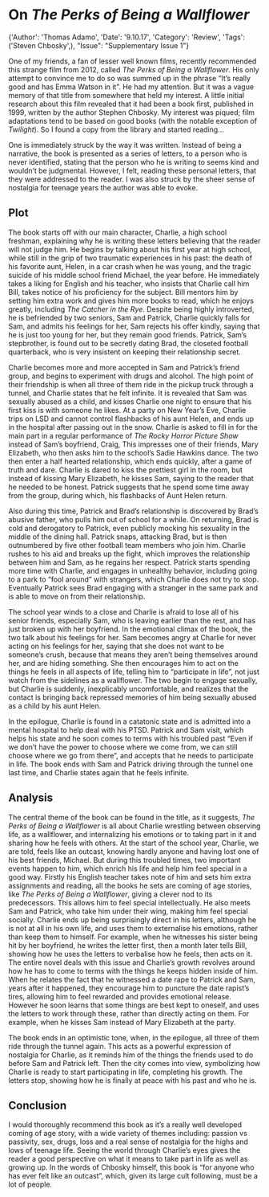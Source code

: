 # On *The Perks of Being a Wallflower*

{'Author': 'Thomas Adamo', 'Date': '9.10.17', 'Category': 'Review', 'Tags': ('Steven Chbosky',), "Issue": "Supplementary Issue 1"}

One of my friends, a fan of lesser well known films, recently
recommended this strange film from 2012, called *The Perks of Being a
Wallflower*. His only attempt to convince me to do so was summed up in
the phrase “It’s really good and has Emma Watson in it”. He had my
attention. But it was a vague memory of that title from somewhere that
held my interest. A little initial research about this film revealed
that it had been a book first, published in 1999, written by the author
Stephen Chbosky. My interest was piqued; film adaptations tend to be
based on good books (with the notable exception of *Twilight*). So I
found a copy from the library and started reading...

One is immediately struck by the way it was written. Instead of being a
narrative, the book is presented as a series of letters, to a person who
is never identified, stating that the person who he is writing to seems
kind and wouldn’t be judgmental. However, I felt, reading these personal
letters, that they were addressed to the reader. I was also struck by
the sheer sense of nostalgia for teenage years the author was able to
evoke.

Plot
----

The book starts off with our main character, Charlie, a high school
freshman, explaining why he is writing these letters believing that the
reader will not judge him. He begins by talking about his first year at
high school, while still in the grip of two traumatic experiences in his
past: the death of his favorite aunt, Helen, in a car crash when he was
young, and the tragic suicide of his middle school friend Michael, the
year before. He immediately takes a liking for English and his teacher,
who insists that Charlie call him Bill, takes notice of his proficiency
for the subject. Bill mentors him by setting him extra work and gives
him more books to read, which he enjoys greatly, including *The Catcher
in the Rye*. Despite being highly introverted, he is befriended by two
seniors, Sam and Patrick, Charlie quickly falls for Sam, and admits his
feelings for her, Sam rejects his offer kindly, saying that he is just
too young for her, but they remain good friends. Patrick, Sam’s
stepbrother, is found out to be secretly dating Brad, the closeted
football quarterback, who is very insistent on keeping their
relationship secret.

Charlie becomes more and more accepted in Sam and Patrick’s friend
group, and begins to experiment with drugs and alcohol. The high point
of their friendship is when all three of them ride in the pickup truck
through a tunnel, and Charlie states that he felt infinite. It is
revealed that Sam was sexually abused as a child, and kisses Charlie one
night to ensure that his first kiss is with someone he likes. At a party
on New Year’s Eve, Charlie trips on LSD and cannot control flashbacks of
his aunt Helen, and ends up in the hospital after passing out in the
snow. Charlie is asked to fill in for the main part in a regular
performance of *The Rocky Horror Picture Show* instead of Sam’s
boyfriend, Craig, This impresses one of their friends, Mary Elizabeth,
who then asks him to the school’s Sadie Hawkins dance. The two then
enter a half hearted relationship, which ends quickly, after a game of
truth and dare. Charlie is dared to kiss the prettiest girl in the room,
but instead of kissing Mary Elizabeth, he kisses Sam, saying to the
reader that he needed to be honest. Patrick suggests that he spend some
time away from the group, during which, his flashbacks of Aunt Helen
return.

Also during this time, Patrick and Brad’s relationship is discovered by
Brad’s abusive father, who pulls him out of school for a while. On
returning, Brad is cold and derogatory to Patrick, even publicly mocking
his sexuality in the middle of the dining hall. Patrick snaps, attacking
Brad, but is then outnumbered by five other football team members who
join him. Charlie rushes to his aid and breaks up the fight, which
improves the relationship between him and Sam, as he regains her
respect. Patrick starts spending more time with Charlie, and engages in
unhealthy behavior, including going to a park to “fool around” with
strangers, which Charlie does not try to stop. Eventually Patrick sees
Brad engaging with a stranger in the same park and is able to move on
from their relationship.

The school year winds to a close and Charlie is afraid to lose all of
his senior friends, especially Sam, who is leaving earlier than the
rest, and has just broken up with her boyfriend. In the emotional climax
of the book, the two talk about his feelings for her. Sam becomes angry
at Charlie for never acting on his feelings for her, saying that she
does not want to be someone’s crush, because that means they aren’t
being themselves around her, and are hiding something. She then
encourages him to act on the things he feels in all aspects of life,
telling him to “participate in life”, not just watch from the sidelines
as a wallflower. The two begin to engage sexually, but Charlie is
suddenly, inexplicably uncomfortable, and realizes that the contact is
bringing back repressed memories of him being sexually abused as a child
by his aunt Helen.

In the epilogue, Charlie is found in a catatonic state and is admitted
into a mental hospital to help deal with his PTSD. Patrick and Sam
visit, which helps his state and he soon comes to terms with his
troubled past “Even if we don’t have the power to choose where we come
from, we can still choose where we go from there”, and accepts that he
needs to participate in life. The book ends with Sam and Patrick driving
through the tunnel one last time, and Charlie states again that he feels
infinite.

Analysis
--------

The central theme of the book can be found in the title, as it suggests,
*The Perks of Being a Wallflower* is all about Charlie wrestling between
observing life, as a wallflower, and internalizing his emotions or to
taking part in it and sharing how he feels with others. At the start of
the school year, Charlie, we are told, feels like an outcast, knowing
hardly anyone and having lost one of his best friends, Michael. But
during this troubled times, two important events happen to him, which
enrich his life and help him feel special in a good way. Firstly his
English teacher takes note of him and sets him extra assignments and
reading, all the books he sets are coming of age stories, like *The
Perks of Being a Wallflower*, giving a clever nod to its predecessors.
This allows him to feel special intellectually. He also meets Sam and
Patrick, who take him under their wing, making him feel special
socially. Charlie ends up being surprisingly direct in his letters,
although he is not at all in his own life, and uses them to externalise
his emotions, rather than keep them to himself. For example, when he
witnesses his sister being hit by her boyfriend, he writes the letter
first, then a month later tells Bill, showing how he uses the letters to
verbalise how he feels, then acts on it. The entire novel deals with
this issue and Charlie’s growth revolves around how he has to come to
terms with the things he keeps hidden inside of him. When he relates the
fact that he witnessed a date rape to Patrick and Sam, years after it
happened, they encourage him to puncture the date rapist’s tires,
allowing him to feel rewarded and provides emotional release. However he
soon learns that some things are best kept to oneself, and uses the
letters to work through these, rather than directly acting on them. For
example, when he kisses Sam instead of Mary Elizabeth at the party.

The book ends in an optimistic tone, when, in the epilogue, all three of
them ride through the tunnel again. This acts as a powerful expression
of nostalgia for Charlie, as it reminds him of the things the friends
used to do before Sam and Patrick left. Then the city comes into view,
symbolizing how Charlie is ready to start participating in life,
completing his growth. The letters stop, showing how he is finally at
peace with his past and who he is.

Conclusion
----------

I would thoroughly recommend this book as it’s a really well developed
coming of age story, with a wide variety of themes including: passion vs
passivity, sex, drugs, loss and a real sense of nostalgia for the highs
and lows of teenage life. Seeing the world through Charlie’s eyes gives
the reader a good perspective on what it means to take part in life as
well as growing up. In the words of Chbosky himself, this book is “for
anyone who has ever felt like an outcast”, which, given its large cult
following, must be a lot of people.
